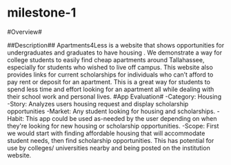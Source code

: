 # milestone-1



 #Overview#

##Description## 
Apartments4Less is a website that shows opportunities for undergraduates and graduates to have housing . We demonstrate a way for college students to easily find cheap apartments around Tallahassee, especially for students who wished to live off campus. This website also provides links for current scholarships for individuals who can’t afford to pay rent or deposit for an apartment. This is a great way for students to spend less time and effort looking for an apartment all while dealing with their school work and personal lives. 
#App Evaluation# 
-Category: Housing
-Story: Analyzes users housing request and display scholarship opportunities
-Market: Any student looking for housing and scholarships.
-Habit: This app could be used as-needed by the user depending on when they're looking for new housing or scholarship opportunities.
-Scope: First we would start with finding affordable housing that will accommodate student needs, then find scholarship opportunities. This has potential for use by colleges/ universities nearby and being posted on the institution website.
